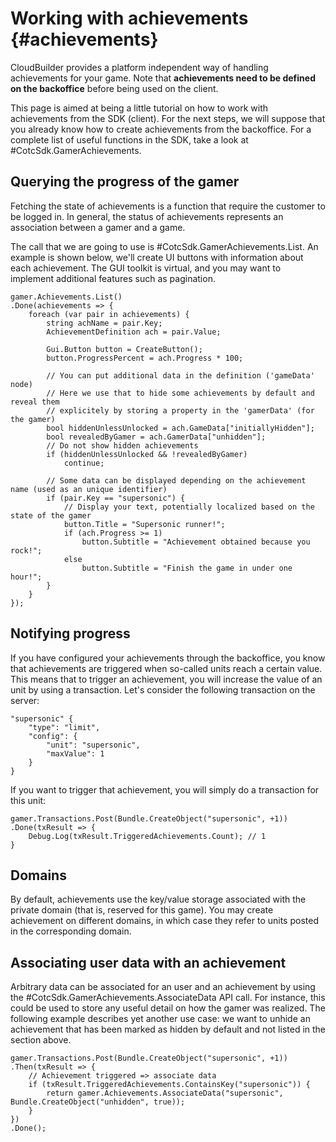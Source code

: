 Working with achievements {#achievements}
===========

CloudBuilder provides a platform independent way of handling achievements for your game. Note that **achievements need to be defined on the backoffice** before being used on the client.

This page is aimed at being a little tutorial on how to work with achievements from the SDK (client). For the next steps, we will suppose that you already know how to create achievements from the backoffice. For a complete list of useful functions in the SDK, take a look at #CotcSdk.GamerAchievements.

Querying the progress of the gamer
-----------

Fetching the state of achievements is a function that require the customer to be logged in. In general, the status of achievements represents an association between a gamer and a game.

The call that we are going to use is #CotcSdk.GamerAchievements.List. An example is shown below, we'll create UI buttons with information about each achievement. The GUI toolkit is virtual, and you may want to implement additional features such as pagination.

~~~~{.cs}
gamer.Achievements.List()
.Done(achievements => {
	foreach (var pair in achievements) {
		string achName = pair.Key;
		AchievementDefinition ach = pair.Value;

		Gui.Button button = CreateButton();
		button.ProgressPercent = ach.Progress * 100;
		
		// You can put additional data in the definition ('gameData' node)
		// Here we use that to hide some achievements by default and reveal them
		// explicitely by storing a property in the 'gamerData' (for the gamer)
		bool hiddenUnlessUnlocked = ach.GameData["initiallyHidden"];
		bool revealedByGamer = ach.GamerData["unhidden"];
		// Do not show hidden achievements
		if (hiddenUnlessUnlocked && !revealedByGamer)
			continue;
		
		// Some data can be displayed depending on the achievement name (used as an unique identifier)
		if (pair.Key == "supersonic") {
			// Display your text, potentially localized based on the state of the gamer
			button.Title = "Supersonic runner!";
			if (ach.Progress >= 1)
				button.Subtitle = "Achievement obtained because you rock!";
			else
				button.Subtitle = "Finish the game in under one hour!";
		}
	}
});
~~~~

Notifying progress
-----------

If you have configured your achievements through the backoffice, you know that achievements are triggered when so-called units reach a certain value. This means that to trigger an achievement, you will increase the value of an unit by using a transaction. Let's consider the following transaction on the server:

~~~~{.js}
"supersonic" {
	"type": "limit",
	"config": {
		"unit": "supersonic",
		"maxValue": 1
	}
}
~~~~

If you want to trigger that achievement, you will simply do a transaction for this unit:

~~~~{.cs}
gamer.Transactions.Post(Bundle.CreateObject("supersonic", +1))
.Done(txResult => {
	Debug.Log(txResult.TriggeredAchievements.Count); // 1
}
~~~~

Domains
-----------

By default, achievements use the key/value storage associated with the private domain (that is, reserved for this game). You may create achievement on different domains, in which case they refer to units posted in the corresponding domain.

Associating user data with an achievement
-----------

Arbitrary data can be associated for an user and an achievement by using the #CotcSdk.GamerAchievements.AssociateData API call. For instance, this could be used to store any useful detail on how the gamer was realized. The following example describes yet another use case: we want to unhide an achievement that has been marked as hidden by default and not listed in the section above. 

~~~~{.cs}
gamer.Transactions.Post(Bundle.CreateObject("supersonic", +1))
.Then(txResult => {
	// Achievement triggered => associate data
	if (txResult.TriggeredAchievements.ContainsKey("supersonic")) {
		return gamer.Achievements.AssociateData("supersonic", Bundle.CreateObject("unhidden", true));
	}
})
.Done();
~~~~
